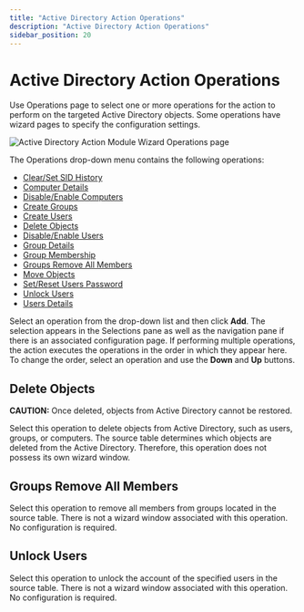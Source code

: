 ```yaml
---
title: "Active Directory Action Operations"
description: "Active Directory Action Operations"
sidebar_position: 20
---
```


# Active Directory Action Operations

Use Operations page to select one or more operations for the action to perform on the targeted
Active Directory objects. Some operations have wizard pages to specify the configuration settings.

![Active Directory Action Module Wizard Operations page](/img/product_docs/accessanalyzer/11.6/admin/action/activedirectory/operations.webp)

The Operations drop-down menu contains the following operations:

- [Clear/Set SID History ](/docs/accessanalyzer/11.6/admin/action/activedirectory/operations/sidhistory.md)
- [Computer Details](/docs/accessanalyzer/11.6/admin/action/activedirectory/operations/computerdetails.md)
- [Disable/Enable Computers](/docs/accessanalyzer/11.6/admin/action/activedirectory/operations/disableenablecomputers.md)
- [Create Groups](/docs/accessanalyzer/11.6/admin/action/activedirectory/operations/creategroups.md)
- [Create Users](/docs/accessanalyzer/11.6/admin/action/activedirectory/operations/createusers.md)
- [Delete Objects](#delete-objects)
- [Disable/Enable Users](/docs/accessanalyzer/11.6/admin/action/activedirectory/operations/disableenableusers.md)
- [Group Details](/docs/accessanalyzer/11.6/admin/action/activedirectory/operations/groupdetails.md)
- [Group Membership](/docs/accessanalyzer/11.6/admin/action/activedirectory/operations/groupmembership.md)
- [Groups Remove All Members ](#groups-remove-all-members)
- [Move Objects](/docs/accessanalyzer/11.6/admin/action/activedirectory/operations/moveobjects.md)
- [Set/Reset Users Password ](/docs/accessanalyzer/11.6/admin/action/activedirectory/operations/setresetpassword.md)
- [Unlock Users ](#unlock-users)
- [Users Details ](/docs/accessanalyzer/11.6/admin/action/activedirectory/operations/usersdetails.md)

Select an operation from the drop-down list and then click **Add**. The selection appears in the
Selections pane as well as the navigation pane if there is an associated configuration page. If
performing multiple operations, the action executes the operations in the order in which they appear
here. To change the order, select an operation and use the **Down** and **Up** buttons.

## Delete Objects

**CAUTION:** Once deleted, objects from Active Directory cannot be restored.

Select this operation to delete objects from Active Directory, such as users, groups, or computers.
The source table determines which objects are deleted from the Active Directory. Therefore, this
operation does not possess its own wizard window.

## Groups Remove All Members

Select this operation to remove all members from groups located in the source table. There is not a
wizard window associated with this operation. No configuration is required.

## Unlock Users

Select this operation to unlock the account of the specified users in the source table. There is not
a wizard window associated with this operation. No configuration is required.
